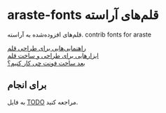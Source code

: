 # araste-fonts قلم‌های آراسته
قلم‌های افزوده‌شده به آراسته. contrib fonts for araste

[راهنمایی‌هایی برای طراحی قلم](./howto/README.md)<br>
[ابزارهایی برای طراحی و ساخت قلم](./tools/)<br>
[بعد ساخت فونت چی کار کنیم؟](./howto/What'sNext.md)<br>

## برای انجام
به فایل [TODO](./TODO.md) مراجعه کنید.
